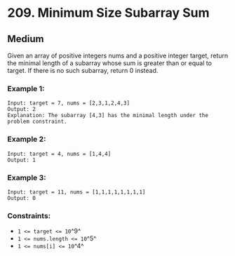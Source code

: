 # 209. Minimum Size Subarray Sum


## Medium

Given an array of positive integers nums and a positive integer target, return the minimal length of a 
subarray
 whose sum is greater than or equal to target. If there is no such subarray, return 0 instead.

### Example 1:
```console
Input: target = 7, nums = [2,3,1,2,4,3]
Output: 2
Explanation: The subarray [4,3] has the minimal length under the problem constraint.
```

### Example 2:

```console
Input: target = 4, nums = [1,4,4]
Output: 1
```

### Example 3:

```console
Input: target = 11, nums = [1,1,1,1,1,1,1,1]
Output: 0
```

### Constraints:

- `1 <= target <= 10`^9^
- `1 <= nums.length <= 10`^5^
- `1 <= nums[i] <= 10`^4^